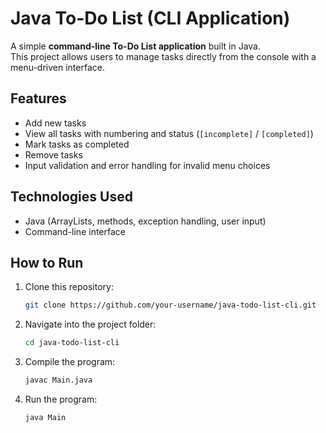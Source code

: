 # Java To-Do List (CLI Application)

A simple **command-line To-Do List application** built in Java.  
This project allows users to manage tasks directly from the console with a menu-driven interface.  

## Features
- Add new tasks  
- View all tasks with numbering and status (`[incomplete]` / `[completed]`)  
- Mark tasks as completed  
- Remove tasks  
- Input validation and error handling for invalid menu choices  

## Technologies Used
- Java (ArrayLists, methods, exception handling, user input)  
- Command-line interface  

## How to Run
1. Clone this repository:  
   ```bash
   git clone https://github.com/your-username/java-todo-list-cli.git

2. Navigate into the project folder:  
   ```bash
   cd java-todo-list-cli

3. Compile the program:  
   ```bash
   javac Main.java

4. Run the program: 
   ```bash
   java Main


